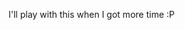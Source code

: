 I'll play with this when I got more time :P
<!---
VengefulNick/VengefulNick is a ✨ special ✨ repository because its `README.md` (this file) appears on your GitHub profile.
You can click the Preview link to take a look at your changes.
--->
